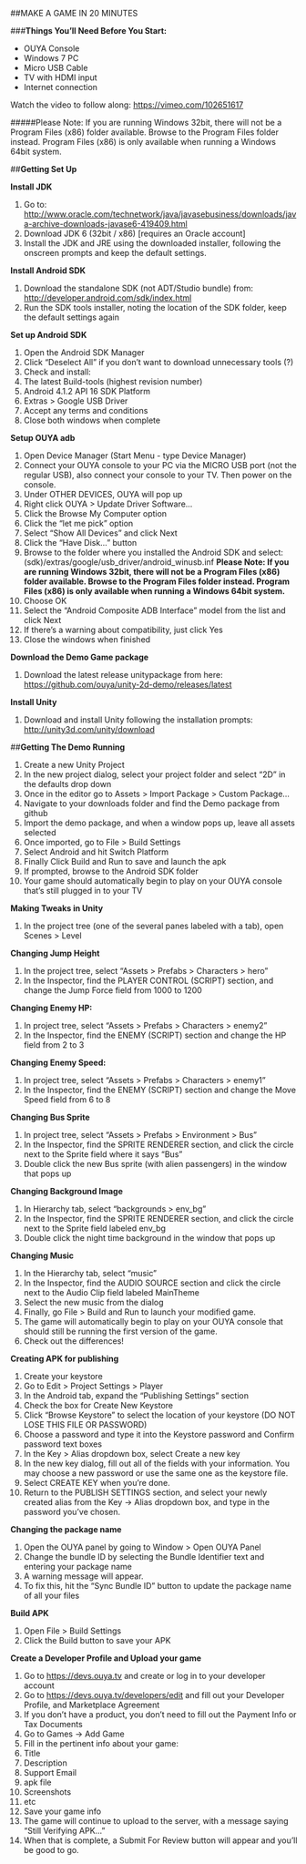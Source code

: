 ##MAKE A GAME IN 20 MINUTES

###**Things You’ll Need Before You Start:**
- OUYA Console
- Windows 7 PC
- Micro USB Cable
- TV with HDMI input
- Internet connection

Watch the video to follow along: https://vimeo.com/102651617

#####Please Note: If you are running Windows 32bit, there will not be a Program Files (x86) folder available. Browse to the Program Files folder instead. Program Files (x86) is only available when running a Windows 64bit system.

##**Getting Set Up**

**Install JDK**

1. Go to: http://www.oracle.com/technetwork/java/javasebusiness/downloads/java-archive-downloads-javase6-419409.html
1. Download JDK 6 (32bit / x86) [requires an Oracle account]
1. Install the JDK and JRE using the downloaded installer, following the onscreen prompts and keep the default settings.


**Install Android SDK**

1. Download the standalone SDK (not ADT/Studio bundle) from: http://developer.android.com/sdk/index.html
1. Run the SDK tools installer, noting the location of the SDK folder, keep the default settings again


**Set up Android SDK** 

1. Open the Android SDK Manager
1. Click “Deselect All” if you don’t want to download unnecessary tools (?)
1. Check and install: 
1. The latest Build-tools (highest revision number) 
1. Android 4.1.2 API 16 SDK Platform
1. Extras > Google USB Driver
1. Accept any terms and conditions
1. Close both windows when complete


**Setup OUYA adb**

1. Open Device Manager (Start Menu - type Device Manager)
1. Connect your OUYA console to your PC via the MICRO USB port (not the regular USB), also connect your console to your TV. Then power on the console.
1. Under OTHER DEVICES, OUYA will pop up
1. Right click OUYA > Update Driver Software…
1. Click the Browse My Computer option
1. Click the “let me pick” option
1. Select “Show All Devices” and click Next
1. Click the “Have Disk…” button
1. Browse to the folder where you installed the Android SDK and select:
(sdk)/extras/google/usb_driver/android_winusb.inf  **Please Note: If you are running Windows 32bit, there will not be a Program Files (x86) folder available. Browse to the Program Files folder instead. Program Files (x86) is only available when running a Windows 64bit system.**
1. Choose OK
1. Select the “Android Composite ADB Interface” model from the list and click Next
1. If there’s a warning about compatibility, just click Yes
1. Close the windows when finished

**Download the Demo Game package**

1. Download the latest release unitypackage from here: https://github.com/ouya/unity-2d-demo/releases/latest

**Install Unity**

1. Download and install Unity following the installation prompts: http://unity3d.com/unity/download

##**Getting The Demo Running**

1. Create a new Unity Project
1. In the new project dialog, select your project folder and select “2D” in the defaults drop down
1. Once in the editor go to Assets > Import Package > Custom Package…
1. Navigate to your downloads folder and find the Demo package from github
1. Import the demo package, and when a window pops up, leave all assets selected
1. Once imported, go to File > Build Settings 
1. Select Android and hit Switch Platform
1. Finally Click Build and Run to save and launch the apk
1. If prompted, browse to the Android SDK folder
1. Your game should automatically begin to play on your OUYA console that’s still plugged in to your TV


**Making Tweaks in Unity**

1. In the project tree (one of the several panes labeled with a tab), open Scenes > Level

**Changing Jump Height**

1. In the project tree, select “Assets > Prefabs > Characters > hero”
1. In the Inspector, find the PLAYER CONTROL (SCRIPT) section, and change the Jump Force field from 1000 to 1200	

**Changing Enemy HP:**

1. In project tree, select “Assets > Prefabs > Characters > enemy2”
1. In the Inspector, find the ENEMY (SCRIPT) section and change the HP field from 2 to 3

**Changing Enemy Speed:**

1. In project tree, select “Assets > Prefabs > Characters > enemy1”
1. In the Inspector, find the ENEMY (SCRIPT) section and change the Move Speed field from 6 to 8

**Changing Bus Sprite**

1. In project tree, select “Assets > Prefabs > Environment > Bus”
1. In the Inspector, find the SPRITE RENDERER section, and click the circle next to the Sprite field where it says “Bus”
1. Double click the new Bus sprite (with alien passengers) in the window that pops up

**Changing Background Image**

1. In Hierarchy tab, select “backgrounds > env_bg”
1. In the Inspector, find the SPRITE RENDERER section, and click the circle next to the Sprite field labeled env_bg
1. Double click the night time background in the window that pops up

**Changing Music**

1. In the Hierarchy tab, select “music”
1. In the Inspector, find the AUDIO SOURCE section and click the circle next to the Audio Clip field labeled MainTheme
1. Select the new music from the dialog
1. Finally, go File > Build and Run to launch your modified game.
1. The game will automatically begin to play on your OUYA console that should still be running the first version of the game.
1. Check out the differences!

**Creating APK for publishing**

1. Create your keystore
1. Go to Edit > Project Settings > Player
1. In the Android tab, expand the “Publishing Settings” section
1. Check the box for Create New Keystore
1. Click “Browse Keystore” to select the location of your keystore (DO NOT LOSE THIS FILE OR PASSWORD)
1. Choose a password and type it into the Keystore password and Confirm password text boxes
1. In the Key > Alias dropdown box, select Create a new key
1. In the new key dialog, fill out all of the fields with your information. You may choose a new password or use the same one as the keystore file.
1. Select CREATE KEY when you’re done.
1. Return to the PUBLISH SETTINGS section, and select your newly created alias from the Key -> Alias dropdown box, and type in the password you’ve chosen.

**Changing the package name**

1. Open the OUYA panel by going to Window > Open OUYA Panel
1. Change the bundle ID by selecting the Bundle Identifier text and entering your package name
1. A warning message will appear.
1. To fix this, hit the “Sync Bundle ID” button to update the package name of all your files

**Build APK**

1. Open File > Build Settings
1. Click the Build button to save your APK


**Create a Developer Profile and Upload your game**

1. Go to https://devs.ouya.tv and create or log in to your developer account
1. Go to https://devs.ouya.tv/developers/edit and fill out your Developer Profile, and Marketplace Agreement
1. If you don’t have a product, you don’t need to fill out the Payment Info or Tax Documents
1. Go to Games -> Add Game
1. Fill in the pertinent info about your game:
  1. Title
  2. Description
  3. Support Email
  4. apk file
  5. Screenshots
  6. etc
1. Save your game info
1. The game will continue to upload to the server, with a message saying “Still Verifying APK…”
1. When that is complete, a Submit For Review button will appear and you’ll be good to go.
